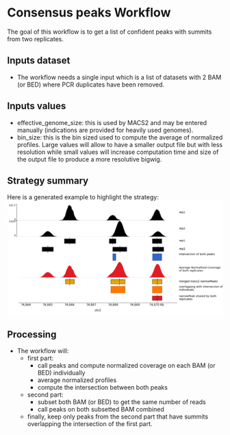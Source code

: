 # Consensus peaks Workflow

The goal of this workflow is to get a list of confident peaks with summits from two replicates.

## Inputs dataset

- The workflow needs a single input which is a list of datasets with 2 BAM (or BED) where PCR duplicates have been removed.

## Inputs values

- effective_genome_size: this is used by MACS2 and may be entered manually (indications are provided for heavily used genomes).
- bin_size: this is the bin sized used to compute the average of normalized profiles. Large values will allow to have a smaller output file but with less resolution while small values will increase computation time and size of the output file to produce a more resolutive bigwig.

## Strategy summary

Here is a generated example to highlight the strategy:
![strategy](./strategy.png)

## Processing

- The workflow will:
  - first part:
    - call peaks and compute normalized coverage on each BAM (or BED) individually
    - average normalized profiles
    - compute the intersection between both peaks
  - second part:
    - subset both BAM (or BED) to get the same number of reads
    - call peaks on both subsetted BAM combined
  - finally, keep only peaks from the second part that have summits overlapping the intersection of the first part.
